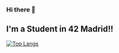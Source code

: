 ### Hi there 👋

## I'm a Student in 42 Madrid!!

[![Top Langs](https://github-readme-stats.vercel.app/api/top-langs/?username=Migueldar&langs_count=7&layout=compact&theme=radical)](https://github.com/anuraghazra/github-readme-stats)
